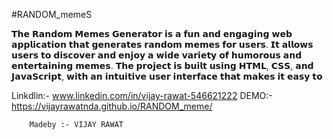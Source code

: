 #RANDOM_memeS
 
 𝗧𝗵𝗲 𝗥𝗮𝗻𝗱𝗼𝗺 𝗠𝗲𝗺𝗲𝘀 𝗚𝗲𝗻𝗲𝗿𝗮𝘁𝗼𝗿 𝗶𝘀 𝗮 𝗳𝘂𝗻 𝗮𝗻𝗱 𝗲𝗻𝗴𝗮𝗴𝗶𝗻𝗴 𝘄𝗲𝗯 𝗮𝗽𝗽𝗹𝗶𝗰𝗮𝘁𝗶𝗼𝗻 𝘁𝗵𝗮𝘁 𝗴𝗲𝗻𝗲𝗿𝗮𝘁𝗲𝘀 𝗿𝗮𝗻𝗱𝗼𝗺 𝗺𝗲𝗺𝗲𝘀 𝗳𝗼𝗿 𝘂𝘀𝗲𝗿𝘀. 𝗜𝘁 𝗮𝗹𝗹𝗼𝘄𝘀 𝘂𝘀𝗲𝗿𝘀 𝘁𝗼 𝗱𝗶𝘀𝗰𝗼𝘃𝗲𝗿 𝗮𝗻𝗱 𝗲𝗻𝗷𝗼𝘆 𝗮 𝘄𝗶𝗱𝗲 𝘃𝗮𝗿𝗶𝗲𝘁𝘆 𝗼𝗳 𝗵𝘂𝗺𝗼𝗿𝗼𝘂𝘀 𝗮𝗻𝗱 𝗲𝗻𝘁𝗲𝗿𝘁𝗮𝗶𝗻𝗶𝗻𝗴 𝗺𝗲𝗺𝗲𝘀. 𝗧𝗵𝗲 𝗽𝗿𝗼𝗷𝗲𝗰𝘁 𝗶𝘀 𝗯𝘂𝗶𝗹𝘁 𝘂𝘀𝗶𝗻𝗴 𝗛𝗧𝗠𝗟, 𝗖𝗦𝗦, 𝗮𝗻𝗱 𝗝𝗮𝘃𝗮𝗦𝗰𝗿𝗶𝗽𝘁, 𝘄𝗶𝘁𝗵 𝗮𝗻 𝗶𝗻𝘁𝘂𝗶𝘁𝗶𝘃𝗲 𝘂𝘀𝗲𝗿 𝗶𝗻𝘁𝗲𝗿𝗳𝗮𝗰𝗲 𝘁𝗵𝗮𝘁 𝗺𝗮𝗸𝗲𝘀 𝗶𝘁 𝗲𝗮𝘀𝘆 𝘁𝗼 

 Linkdlin:- www.linkedin.com/in/vijay-rawat-546621222
 DEMO:- https://vijayrawatnda.github.io/RANDOM_meme/

        Madeby :- VIJAY RAWAT 
